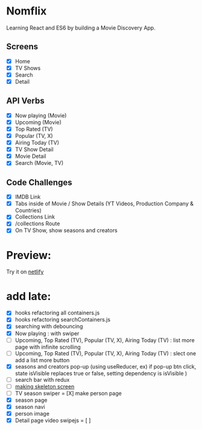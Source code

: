 # Nomflix

Learning React and ES6 by building a Movie Discovery App.

## Screens

- [x] Home
- [x] TV Shows
- [x] Search
- [x] Detail

## API Verbs

- [x] Now playing (Movie)
- [x] Upcoming (Movie)
- [x] Top Rated (TV)
- [x] Popular (TV, X)
- [x] Airing Today (TV)
- [x] TV Show Detail
- [x] Movie Detail
- [x] Search (Movie, TV)

## Code Challenges

- [x] IMDB Link
- [x] Tabs inside of Movie / Show Details (YT Videos, Production Company & Countries)
- [x] Collections Link
- [x] /collections Route
- [x] On TV Show, show seasons and creators

# Preview:

Try it on [netlify](https://clever-boyd-7aff23.netlify.app/#/)

# add late:
- [X] hooks refactoring all containers.js
- [X] hooks refactoring searchContainers.js
- [X] searching with debouncing
- [X] Now playing : with swiper
- [ ] Upcoming, Top Rated (TV), Popular (TV, X), Airing Today (TV) : list more page with infinite scrolling
- [ ] Upcoming, Top Rated (TV), Popular (TV, X), Airing Today (TV) : slect one add a list more button
- [X] seasons and creators pop-up (using useReducer, ex) if pop-up btn click, state isVisible replaces true or false, setting dependency is isVisible )
- [ ] search bar with redux
- [ ] [making skeleton screen](https://unordinarydays.tistory.com/184)
- [ ] TV season swiper
= [X] make person page
- [X] season page
- [X] season navi
- [X] person image
- [X] Detail page video swipejs
= [ ]